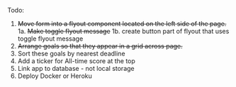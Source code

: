 Todo:

1. ~~Move form into a flyout component located on the left side of the page.~~
    1a. ~~Make toggle flyout message~~
    1b. create button part of flyout that uses toggle flyout message
2. ~~Arrange goals so that they appear in a grid across page.~~
3. Sort these goals by nearest deadline
4. Add a ticker for All-time score at the top
5. Link app to database - not local storage
6. Deploy Docker or Heroku


